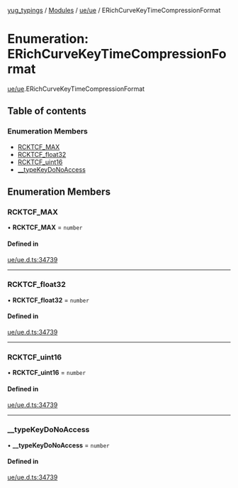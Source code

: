 [yug_typings](../README.md) / [Modules](../modules.md) / [ue/ue](../modules/ue_ue.md) / ERichCurveKeyTimeCompressionFormat

# Enumeration: ERichCurveKeyTimeCompressionFormat

[ue/ue](../modules/ue_ue.md).ERichCurveKeyTimeCompressionFormat

## Table of contents

### Enumeration Members

- [RCKTCF\_MAX](ue_ue.ERichCurveKeyTimeCompressionFormat.md#rcktcf_max)
- [RCKTCF\_float32](ue_ue.ERichCurveKeyTimeCompressionFormat.md#rcktcf_float32)
- [RCKTCF\_uint16](ue_ue.ERichCurveKeyTimeCompressionFormat.md#rcktcf_uint16)
- [\_\_typeKeyDoNoAccess](ue_ue.ERichCurveKeyTimeCompressionFormat.md#__typekeydonoaccess)

## Enumeration Members

### RCKTCF\_MAX

• **RCKTCF\_MAX** = `number`

#### Defined in

[ue/ue.d.ts:34739](https://github.com/YugMetaverse/yug_typings/blob/b7d9b19/ue/ue.d.ts#L34739)

___

### RCKTCF\_float32

• **RCKTCF\_float32** = `number`

#### Defined in

[ue/ue.d.ts:34739](https://github.com/YugMetaverse/yug_typings/blob/b7d9b19/ue/ue.d.ts#L34739)

___

### RCKTCF\_uint16

• **RCKTCF\_uint16** = `number`

#### Defined in

[ue/ue.d.ts:34739](https://github.com/YugMetaverse/yug_typings/blob/b7d9b19/ue/ue.d.ts#L34739)

___

### \_\_typeKeyDoNoAccess

• **\_\_typeKeyDoNoAccess** = `number`

#### Defined in

[ue/ue.d.ts:34739](https://github.com/YugMetaverse/yug_typings/blob/b7d9b19/ue/ue.d.ts#L34739)
